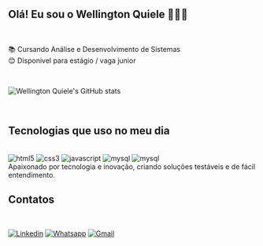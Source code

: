 ## Olá! Eu sou o Wellington Quiele  🙋🏾‍♂️

<br/>

📚 Cursando Análise e Desenvolvimento de Sistemas<br/>
😊 Disponivel para estágio / vaga junior

<br/>

![Wellington Quiele's GitHub stats](https://github-readme-stats.vercel.app/api?username=WellingtonQuiele&show_icons=true&theme=tokyonight)

<br/>

## Tecnologias que uso no meu dia 
<div style = "display: inline_block"><br/>
<img  alt= "html5" src= "https://img.shields.io/badge/HTML5-E34F26?style=for-the-badge&logo=html5&logoColor=white"/>
<img  alt= "css3" src= "https://img.shields.io/badge/CSS3-1572B6?style=for-the-badge&logo=css3&logoColor=white"/>
<img  alt= "javascript" src= "https://img.shields.io/badge/JavaScript-F7DF1E?style=for-the-badge&logo=javascript&logoColor=black"/>
<img  alt= "mysql" src= "https://img.shields.io/badge/MySQL-00000F?style=for-the-badge&logo=mysql&logoColor=white"/>
<img  alt= "mysql" src= "https://img.shields.io/badge/Bootstrap-563D7C?style=for-the-badge&logo=bootstrap&logoColor=white"/>

</div>
Apaixonado por tecnologia e inovação, criando soluções testáveis e de fácil entendimento.

<br/>

## Contatos 
<br/>

[![Linkedin](https://img.shields.io/badge/LinkedIn-0077B5?style=for-the-badge&logo=linkedin&logoColor=white)](https://www.linkedin.com/in/wellington-quiele/)
[![Whatsapp](https://img.shields.io/badge/WhatsApp-25D366?style=for-the-badge&logo=whatsapp&logoColor=white)](https://wa.me/5513996355956)
[![Gmail](https://img.shields.io/badge/Gmail-D14836?style=for-the-badge&logo=gmail&logoColor=white)](mailto:wellingtonquiele01@gmail.com)
